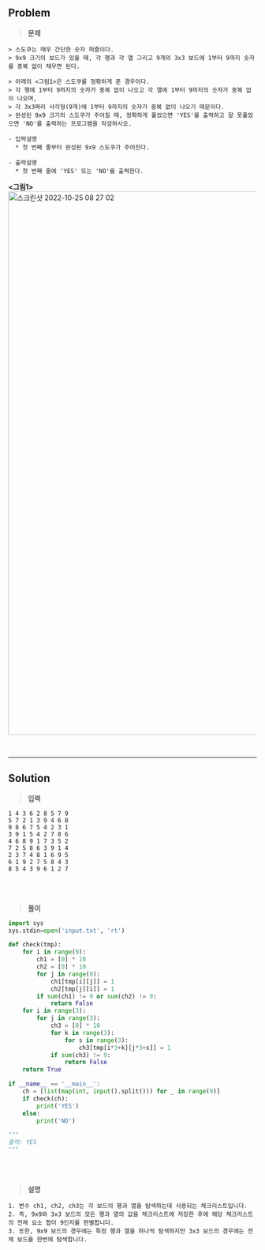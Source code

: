 ## Problem

> **문제**
  ```
  > 스도쿠는 매우 간단한 숫자 퍼즐이다.
  > 9x9 크기의 보드가 있을 때, 각 행과 각 열 그리고 9개의 3x3 보드에 1부터 9까지 숫자를 중복 없이 채우면 된다. 
  
  > 아래의 <그림1>은 스도쿠를 정확하게 푼 경우이다.
  > 각 행에 1부터 9까지의 숫자가 중복 없이 나오고 각 열에 1부터 9까지의 숫자가 중복 없이 나오며,
  > 각 3x3짜리 사각형(9개)에 1부터 9까지의 숫자가 중복 없이 나오기 때문이다.
  > 완성된 9x9 크기의 스도쿠가 주어질 때, 정확하게 풀었으면 'YES'를 출력하고 잘 못풀었으면 'NO'를 출력하는 프로그램을 작성하시오.

  - 입력설명
    * 첫 번째 줄부터 완성된 9x9 스도쿠가 주어진다.

  - 출력설명
    * 첫 번째 줄에 'YES' 또는 'NO'를 출력한다.
  ```
  **<그림1>**
  <img width="1100px" alt="스크린샷 2022-10-25 08 27 02" src="https://user-images.githubusercontent.com/89829943/197648844-de17dfb8-9a97-4292-b92f-b3581c786409.png">

<br>
<hr>

## Solution

> **입력**
  ```
  1 4 3 6 2 8 5 7 9
  5 7 2 1 3 9 4 6 8 
  9 8 6 7 5 4 2 3 1 
  3 9 1 5 4 2 7 8 6  
  4 6 8 9 1 7 3 5 2  
  7 2 5 8 6 3 9 1 4 
  2 3 7 4 8 1 6 9 5 
  6 1 9 2 7 5 8 4 3 
  8 5 4 3 9 6 1 2 7
  ```

<br>
<br>

> **풀이**
  ```python
  import sys
  sys.stdin=open('input.txt', 'rt')

  def check(tmp):
      for i in range(9):
          ch1 = [0] * 10
          ch2 = [0] * 10
          for j in range(9):
              ch1[tmp[i][j]] = 1
              ch2[tmp[j][i]] = 1
          if sum(ch1) != 9 or sum(ch2) != 9:
              return False
      for i in range(3):
          for j in range(3):
              ch3 = [0] * 10
              for k in range(3):
                  for s in range(3):
                      ch3[tmp[i*3+k][j*3+s]] = 1
              if sum(ch3) != 9:
                  return False
      return True
  
  if __name__ == '__main__':
      ch = [list(map(int, input().split())) for _ in range(9)]
      if check(ch):
          print('YES')
      else:
          print('NO')
  
  """
  출력: YES
  """
  ```

<br>
<br>

> **설명**
  ```
  1. 변수 ch1, ch2, ch3는 각 보드의 행과 열을 탐색하는데 사용되는 체크리스트입니다.
  2. 즉, 9x9와 3x3 보드의 모든 행과 열의 값을 체크리스트에 저장한 후에 해당 체크리스트의 전체 요소 합이 9인지를 판별합니다.
  3. 또한, 9x9 보드의 경우에는 특정 행과 열을 하나씩 탐색하지만 3x3 보드의 경우에는 전체 보드를 한번에 탐색합니다.
  ```